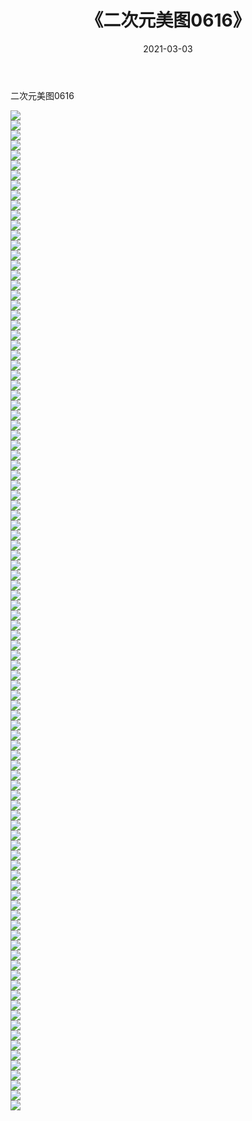 ﻿---
layout: post
title:  《二次元美图0616》
date:   2021-03-03
img: http://imgx.orgx.ga/二次元/2021/二次元美图0616/000.jpg
categories: [美女, 清纯, 唯美]
---

二次元美图0616

 ![](http://imgx.orgx.ga/二次元/2021/二次元美图0616/001.png) <br>![](http://imgx.orgx.ga/二次元/2021/二次元美图0616/002.png) <br>![](http://imgx.orgx.ga/二次元/2021/二次元美图0616/003.png) <br>![](http://imgx.orgx.ga/二次元/2021/二次元美图0616/004.png) <br>![](http://imgx.orgx.ga/二次元/2021/二次元美图0616/005.png) <br>![](http://imgx.orgx.ga/二次元/2021/二次元美图0616/006.png) <br>![](http://imgx.orgx.ga/二次元/2021/二次元美图0616/007.png) <br>![](http://imgx.orgx.ga/二次元/2021/二次元美图0616/008.png) <br>![](http://imgx.orgx.ga/二次元/2021/二次元美图0616/009.png) <br>![](http://imgx.orgx.ga/二次元/2021/二次元美图0616/010.png) <br>![](http://imgx.orgx.ga/二次元/2021/二次元美图0616/011.png) <br>![](http://imgx.orgx.ga/二次元/2021/二次元美图0616/012.png) <br>![](http://imgx.orgx.ga/二次元/2021/二次元美图0616/013.png) <br>![](http://imgx.orgx.ga/二次元/2021/二次元美图0616/014.png) <br>![](http://imgx.orgx.ga/二次元/2021/二次元美图0616/015.png) <br>![](http://imgx.orgx.ga/二次元/2021/二次元美图0616/016.png) <br>![](http://imgx.orgx.ga/二次元/2021/二次元美图0616/017.png) <br>![](http://imgx.orgx.ga/二次元/2021/二次元美图0616/018.png) <br>![](http://imgx.orgx.ga/二次元/2021/二次元美图0616/019.png) <br>![](http://imgx.orgx.ga/二次元/2021/二次元美图0616/020.png) <br>![](http://imgx.orgx.ga/二次元/2021/二次元美图0616/021.png) <br>![](http://imgx.orgx.ga/二次元/2021/二次元美图0616/022.png) <br>![](http://imgx.orgx.ga/二次元/2021/二次元美图0616/023.png) <br>![](http://imgx.orgx.ga/二次元/2021/二次元美图0616/024.png) <br>![](http://imgx.orgx.ga/二次元/2021/二次元美图0616/025.png) <br>![](http://imgx.orgx.ga/二次元/2021/二次元美图0616/026.png) <br>![](http://imgx.orgx.ga/二次元/2021/二次元美图0616/027.png) <br>![](http://imgx.orgx.ga/二次元/2021/二次元美图0616/028.png) <br>![](http://imgx.orgx.ga/二次元/2021/二次元美图0616/029.png) <br>![](http://imgx.orgx.ga/二次元/2021/二次元美图0616/030.png) <br>![](http://imgx.orgx.ga/二次元/2021/二次元美图0616/031.png) <br>![](http://imgx.orgx.ga/二次元/2021/二次元美图0616/032.png) <br>![](http://imgx.orgx.ga/二次元/2021/二次元美图0616/033.png) <br>![](http://imgx.orgx.ga/二次元/2021/二次元美图0616/034.png) <br>![](http://imgx.orgx.ga/二次元/2021/二次元美图0616/035.png) <br>![](http://imgx.orgx.ga/二次元/2021/二次元美图0616/036.png) <br>![](http://imgx.orgx.ga/二次元/2021/二次元美图0616/037.png) <br>![](http://imgx.orgx.ga/二次元/2021/二次元美图0616/038.png) <br>![](http://imgx.orgx.ga/二次元/2021/二次元美图0616/039.png) <br>![](http://imgx.orgx.ga/二次元/2021/二次元美图0616/040.png) <br>![](http://imgx.orgx.ga/二次元/2021/二次元美图0616/041.png) <br>![](http://imgx.orgx.ga/二次元/2021/二次元美图0616/042.png) <br>![](http://imgx.orgx.ga/二次元/2021/二次元美图0616/043.png) <br>![](http://imgx.orgx.ga/二次元/2021/二次元美图0616/044.png) <br>![](http://imgx.orgx.ga/二次元/2021/二次元美图0616/045.png) <br>![](http://imgx.orgx.ga/二次元/2021/二次元美图0616/046.png) <br>![](http://imgx.orgx.ga/二次元/2021/二次元美图0616/047.png) <br>![](http://imgx.orgx.ga/二次元/2021/二次元美图0616/048.png) <br>![](http://imgx.orgx.ga/二次元/2021/二次元美图0616/049.png) <br>![](http://imgx.orgx.ga/二次元/2021/二次元美图0616/050.png) <br>![](http://imgx.orgx.ga/二次元/2021/二次元美图0616/051.png) <br>![](http://imgx.orgx.ga/二次元/2021/二次元美图0616/052.png) <br>![](http://imgx.orgx.ga/二次元/2021/二次元美图0616/053.png) <br>![](http://imgx.orgx.ga/二次元/2021/二次元美图0616/054.png) <br>![](http://imgx.orgx.ga/二次元/2021/二次元美图0616/055.png) <br>![](http://imgx.orgx.ga/二次元/2021/二次元美图0616/056.png) <br>![](http://imgx.orgx.ga/二次元/2021/二次元美图0616/057.png) <br>![](http://imgx.orgx.ga/二次元/2021/二次元美图0616/058.png) <br>![](http://imgx.orgx.ga/二次元/2021/二次元美图0616/059.png) <br>![](http://imgx.orgx.ga/二次元/2021/二次元美图0616/060.png) <br>![](http://imgx.orgx.ga/二次元/2021/二次元美图0616/061.png) <br>![](http://imgx.orgx.ga/二次元/2021/二次元美图0616/062.png) <br>![](http://imgx.orgx.ga/二次元/2021/二次元美图0616/063.png) <br>![](http://imgx.orgx.ga/二次元/2021/二次元美图0616/064.png) <br>![](http://imgx.orgx.ga/二次元/2021/二次元美图0616/065.png) <br>![](http://imgx.orgx.ga/二次元/2021/二次元美图0616/066.png) <br>![](http://imgx.orgx.ga/二次元/2021/二次元美图0616/067.png) <br>![](http://imgx.orgx.ga/二次元/2021/二次元美图0616/068.png) <br>![](http://imgx.orgx.ga/二次元/2021/二次元美图0616/069.png) <br>![](http://imgx.orgx.ga/二次元/2021/二次元美图0616/070.png) <br>![](http://imgx.orgx.ga/二次元/2021/二次元美图0616/071.png) <br>![](http://imgx.orgx.ga/二次元/2021/二次元美图0616/072.png) <br>![](http://imgx.orgx.ga/二次元/2021/二次元美图0616/073.png) <br>![](http://imgx.orgx.ga/二次元/2021/二次元美图0616/074.png) <br>![](http://imgx.orgx.ga/二次元/2021/二次元美图0616/075.png) <br>![](http://imgx.orgx.ga/二次元/2021/二次元美图0616/076.png) <br>![](http://imgx.orgx.ga/二次元/2021/二次元美图0616/077.png) <br>![](http://imgx.orgx.ga/二次元/2021/二次元美图0616/078.png) <br>![](http://imgx.orgx.ga/二次元/2021/二次元美图0616/079.png) <br>![](http://imgx.orgx.ga/二次元/2021/二次元美图0616/080.png) <br>![](http://imgx.orgx.ga/二次元/2021/二次元美图0616/081.png) <br>![](http://imgx.orgx.ga/二次元/2021/二次元美图0616/082.png) <br>![](http://imgx.orgx.ga/二次元/2021/二次元美图0616/083.png) <br>![](http://imgx.orgx.ga/二次元/2021/二次元美图0616/084.png) <br>![](http://imgx.orgx.ga/二次元/2021/二次元美图0616/085.png) <br>![](http://imgx.orgx.ga/二次元/2021/二次元美图0616/086.png) <br>![](http://imgx.orgx.ga/二次元/2021/二次元美图0616/087.png) <br>![](http://imgx.orgx.ga/二次元/2021/二次元美图0616/088.png) <br>![](http://imgx.orgx.ga/二次元/2021/二次元美图0616/089.png) <br>![](http://imgx.orgx.ga/二次元/2021/二次元美图0616/090.png) <br>![](http://imgx.orgx.ga/二次元/2021/二次元美图0616/091.png) <br>![](http://imgx.orgx.ga/二次元/2021/二次元美图0616/092.png) <br>![](http://imgx.orgx.ga/二次元/2021/二次元美图0616/093.png) <br>![](http://imgx.orgx.ga/二次元/2021/二次元美图0616/094.png) <br>![](http://imgx.orgx.ga/二次元/2021/二次元美图0616/095.png) <br>![](http://imgx.orgx.ga/二次元/2021/二次元美图0616/096.png) <br>![](http://imgx.orgx.ga/二次元/2021/二次元美图0616/097.png) <br>![](http://imgx.orgx.ga/二次元/2021/二次元美图0616/098.png) <br>![](http://imgx.orgx.ga/二次元/2021/二次元美图0616/099.png) <br>![](http://imgx.orgx.ga/二次元/2021/二次元美图0616/100.png) <br>